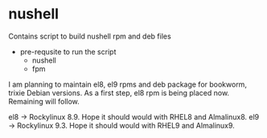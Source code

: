 # nushell
Contains script to build nushell rpm and deb files

- pre-requsite to run the script
    - nushell
    - fpm

I am planning to maintain el8, el9 rpms and deb package for bookworm, trixie Debian versions.
As a first step, el8 rpm is being placed now. Remaining will follow.

el8 -> Rockylinux 8.9. Hope it should would with RHEL8 and Almalinux8.
el9 -> Rockylinux 9.3. Hope it should would with RHEL9 and Almalinux9.
